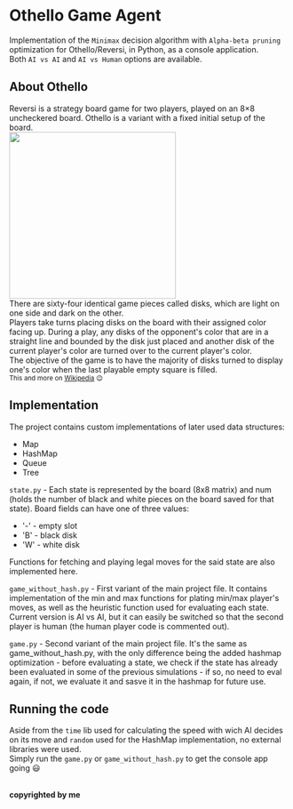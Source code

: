 # Othello Game Agent
Implementation of the ``Minimax`` decision algorithm with ``Alpha-beta pruning`` optimization for Othello/Reversi, in Python, as a console application. <br />
Both ``AI vs AI`` and ``AI vs Human`` options are available.

## About Othello
Reversi is a strategy board game for two players, played on an 8×8 uncheckered board. Othello is a variant with a fixed initial setup of the board.<br />
<img src="https://www.activitytailor.com/wp-content/uploads/2011/07/othello2.jpg" width="300" /> <br />
There are sixty-four identical game pieces called disks, which are light on one side and dark on the other. <br />
Players take turns placing disks on the board with their assigned color facing up. During a play, any disks of the opponent's color that are in a straight line and bounded by the disk just placed and another disk of the current player's color are turned over to the current player's color. <br />
The objective of the game is to have the majority of disks turned to display one's color when the last playable empty square is filled. <br />
<sub>This and more on [Wikipedia](https://en.wikipedia.org/wiki/Reversi) :wink:</sub>

## Implementation
The project contains custom implementations of later used data structures:
- Map
- HashMap
- Queue
- Tree

``state.py`` - Each state is represented by the board (8x8 matrix) and num (holds the number of black and white pieces on the board saved for that state). Board fields can have one of three values:
- '-' - empty slot
- 'B' - black disk
- 'W' - white disk

Functions for fetching and playing legal moves for the said state are also implemented here.

``game_without_hash.py`` - First variant of the main project file. It contains implementation of the min and max functions for plating min/max player's moves, as well as the heuristic function used for evaluating each state. Current version is AI vs AI, but it can easily be switched so that the second player is human (the human player code is commented out).

``game.py`` - Second variant of the main project file. It's the same as game_without_hash.py, with the only difference being the added hashmap optimization - before evaluating a state, we check if the state has already been evaluated in some of the previous simulations - if so, no need to eval again, if not, we evaluate it and sasve it in the hashmap for future use.

## Running the code
Aside from the ``time`` lib used for calculating the speed with wich AI decides on its move and ``random`` used for the HashMap implementation, no external libraries were used. <br />
Simply run the ``game.py`` or ``game_without_hash.py`` to get the console app going 😃
<br />
<br />

**copyrighted by me**

